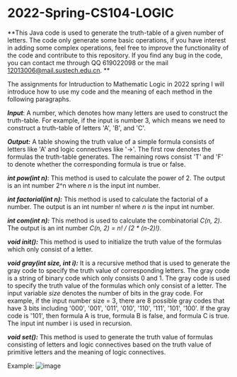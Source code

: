 # 2022-Spring-CS104-LOGIC
**This Java code is used to generate the truth-table of a given number of letters. The code only generate some basic operations, if you have interest in adding some complex operations, feel free to improve the functionality of the code and contribute to this repository. If you find any bug in the code, you can contact me through QQ 619022098 or the mail 12013006@mail.sustech.edu.cn.  **

The assignments for Intruduction to Mathematic Logic in 2022 spring
I will introduce how to use my code and the meaning of each method in the following paragraphs.

***Input***: A number, which denotes how many letters are used to construct the truth-table. For example, if the input is number 3, which means we need to construct a truth-table of letters 'A', 'B', and 'C'.

***Output:*** A table showing the truth value of a simple formula consists of letters like 'A' and logic connectives like '→'. The first row denotes the formulas the truth-table generates. The remaining rows consist 'T' and 'F' to denote whether the corresponding formula is true or false.

***int pow(int n)***: This method is used to calculate the power of 2. The output is an int number 2^n where *n* is the input int number. 

***int factorial(int n):*** This method is used to calculate the factorial of a number. The output is an int number n! where *n* is the input int number.

***int com(int n):*** This method is used to calculate the combinatorial *C(n, 2)*. The output is an int number *C(n, 2) = n! / (2 \* (n-2)!)*.

***void init():*** This method is used to initialize the truth value of the formulas which only consist of a letter.

***void gray(int size, int i):*** It is a recursive method that is used to generate the gray code to specify the truth value of corresponding letters. The gray code is a string of binary code which only consists 0 and 1. The gray code is used to specify the truth value of the formulas which only consist of a letter. The input variable *size* denotes the number of bits in the gray code. For example, if the input number size = 3, there are 8 possible gray codes that have 3 bits including '000', '001', '011', '010', '110', '111', '101', '100'. If the gray code is '101', then formula A is true, formula B is false, and formula C is true. The input int number i is used in recursion.

***void set():*** This method is used to generate the truth value of formulas consisting of letters and logic connectives based on the truth value of primitive letters and the meaning of logic connectives.  

Example:
![image](https://user-images.githubusercontent.com/82224175/162928866-a8187879-0522-41c9-b594-5a56b212f2af.png)

